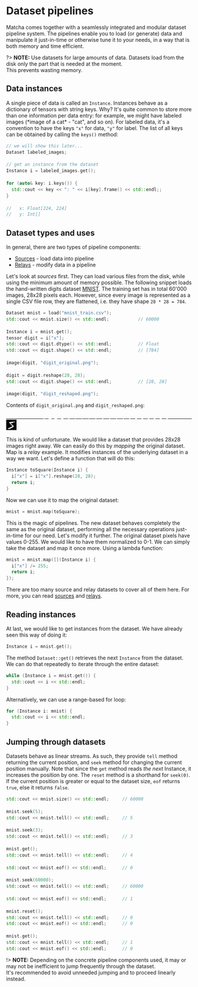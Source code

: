 # Dataset pipelines

Matcha comes together with a seamlessly integrated and modular dataset pipeline system. The pipelines enable you to load (or generate) data
and manipulate it just-in-time or otherwise tune it to your needs, in a way
that is both memory and time efficient.

?> **NOTE:** Use datasets for large amounts of data. Datasets load from the disk only the part that is needed at the moment. \
   This prevents wasting memory.

## Data instances

A single piece of data is called an `Instance`. Instances behave as a dictionary of tensors with string keys. Why? It's quite common to
store more than one information per data entry: for example, we might have labeled images (\*image of a cat\* - "cat", and so on).
For labeled data, it's a convention to have the keys `"x"` for data, `"y"` for label. 
The list of all keys can be obtained by calling the `keys()` method:

```cpp
// we will show this later...
Dataset labeled_images;

// get an instance from the dataset
Instance i = labeled_images.get();

for (auto& key: i.keys()) {
  std::cout << key << ": " << i[key].frame() << std::endl;;
}

//   x: Float[224, 224]
//   y: Int[]

```



## Dataset types and uses

In general, there are two types of pipeline components:

- [Sources](dataset/sources) - load data into pipeline
- [Relays](dataset/relays) - modify data in a pipeline

Let's look at _sources_ first. 
They can load various files from the disk, while using the minimum amount of memory possible.
The following snippet loads the hand-written digits dataset [MNIST](https://en.wikipedia.org/wiki/MNIST_database). 
The training set has in total 60'000 images, 28x28 pixels each. 
However, since every image is represented as a single CSV file row, they are flattened, i.e. they have shape `28 * 28 = 784`.


```cpp
Dataset mnist = load("mnist_train.csv");
std::cout << mnist.size() << std::endl;           // 60000

Instance i = mnist.get();
tensor digit = i["x"];
std::cout << digit.dtype() << std::endl;          // Float
std::cout << digit.shape() << std::endl;          // [784]

image(digit, "digit_original.png");

digit = digit.reshape(28, 28);
std::cout << digit.shape() << std::endl;          // [28, 28]

image(digit, "digit_reshaped.png");
```

Contents of `digit_original.png` and `digit_reshaped.png`:

![img](digit_original.png)
![img](digit_reshaped.png)

This is kind of unfortunate. We would like a dataset that provides 28x28 images right away. We can easily do this by
_mapping_ the original dataset. Map is a _relay_ example. It modifies instances of the underlying dataset in a way we want.
Let's define a function that will do this:


```cpp
Instance toSquare(Instance i) {
  i["x"] = i["x"].reshape(28, 28);
  return i;
}
```

Now we can use it to map the original dataset:

```cpp
mnist = mnist.map(toSquare);
```

This is the magic of pipelines. The new dataset behaves completely the same as the original dataset,
performing all the necessary operations just-in-time for our need. Let's modify it further. The original
dataset pixels have values 0-255. We would like to have them normalized to 0-1.
We can simply take the dataset and map it once more. Using a lambda function:

```cpp
mnist = mnist.map([](Instance i) {
  i["x"] /= 255;
  return i;
});
```

There are too many source and relay datasets to cover all of them here. 
For more, you can read [sources](dataset/sources) and [relays](dataset/relays).


## Reading instances

At last, we would like to get instances from the dataset. We have already seen this way of doing it:

```cpp
Instance i = mnist.get();
```

The method `Dataset::get()` retrieves the next `Instance` from the dataset. We can do that repeatedly to iterate through the entire dataset:

```cpp
while (Instance i = mnist.get()) {
  std::cout << i << std::endl;
}
```

Alternatively, we can use a range-based for loop:

```cpp
for (Instance i: mnist) {
  std::cout << i << std::endl;
}
```

## Jumping through datasets

Datasets behave as linear streams. As such, they provide `tell` method returning the current position,
and `seek` method for changing the current position manually. Note that since the `get` method reads _the next_ Instance,
it increases the position by one. The `reset` method is a shorthand for `seek(0)`.
If the current position is greater or equal to the dataset size, `eof` returns `true`, else it returns `false`.


```cpp
std::cout << mnist.size() << std::endl;     // 60000

mnist.seek(5);
std::cout << mnist.tell() << std::endl;     // 5

mnist.seek(3);
std::cout << mnist.tell() << std::endl;     // 3

mnist.get();
std::cout << mnist.tell() << std::endl;     // 4

std::cout << mnist.eof() << std::endl;      // 0

mnist.seek(60000);
std::cout << mnist.tell() << std::endl;     // 60000

std::cout << mnist.eof() << std::endl;      // 1

mnist.reset();
std::cout << mnist.tell() << std::endl;     // 0
std::cout << mnist.eof() << std::endl;      // 0

mnist.get();
std::cout << mnist.tell() << std::endl;     // 1
std::cout << mnist.eof() << std::endl;      // 0
```

!> **NOTE:** Depending on the concrete pipeline components used, it may or may not be inefficient to jump frequently through the dataset. \
   It's recommended to avoid unneeded jumping and to proceed linearly instead.
